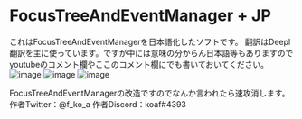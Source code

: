 # FocusTreeAndEventManager + JP
これはFocusTreeAndEventManagerを日本語化したソフトです。
翻訳はDeepl翻訳を主に使っています。ですが中には意味の分からん日本語等もありますのでyoutubeのコメント欄やここのコメント欄にでも書いておいてください。
![image](https://user-images.githubusercontent.com/76429102/128592204-0412a22e-9398-4028-8006-1a53d953e8ee.png)
![image](https://user-images.githubusercontent.com/76429102/128592254-165f8916-09d5-4bd0-9c9c-310e0a1e6bec.png)
![image](https://user-images.githubusercontent.com/76429102/128592310-6002539a-a225-450f-bc07-d61a41b04e44.png)

FocusTreeAndEventManagerの改造ですのでなんか言われたら速攻消します。
作者Twitter：@f_ko_a
作者Discord：koaf#4393
